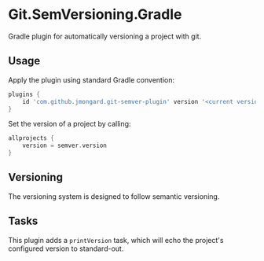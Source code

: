 # Git.SemVersioning.Gradle

Gradle plugin for automatically versioning a project with git.

## Usage

Apply the plugin using standard Gradle convention:

```groovy
plugins {
    id 'com.github.jmongard.git-semver-plugin' version '<current version>'
}
```

Set the version of a project by calling:

```groovy
allprojects {
	version = semver.version
}
```

## Versioning

The versioning system is designed to follow semantic versioning.


Tasks
-----
This plugin adds a `printVersion` task, which will echo the project's configured version
to standard-out.

